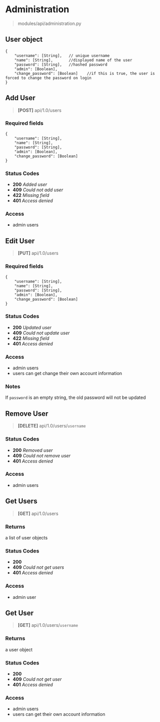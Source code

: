 # Administration

> modules/api/administration.py

## User object

```
{
    "username": [String], 	// unique username
    "name": [String], 		//displayed name of the user
    "password": [String],   //hashed password
    "admin": [Boolean],		
    "change_password": [Boolean]	//if this is true, the user is forced to change the password on login
}
```

## Add User

> **[POST]** api/1.0/users

### Required fields

```
{
    "username": [String],
    "name": [String],
    "password": [String],
    "admin": [Boolean],
    "change_password": [Boolean]
}
```

### Status Codes

- **200** *Added user*
- **409** *Could not add user*
- **422** *Missing field*
- **401** *Access denied*

### Access

- admin users

## Edit User

> **[PUT]** api/1.0/users

### Required fields

```
{
    "username": [String],
    "name": [String],
    "password": [String],
    "admin": [Boolean],
    "change_password": [Boolean]
}
```

### Status Codes

- **200** *Updated user*
- **409** *Could not update user*
- **422** *Missing field*
- **401** *Access denied*

### Access

- admin users
- users can get change their own account information

### Notes

If `password` is an empty string, the old password will not be updated

## Remove User

> **[DELETE]** api/1.0/users/`username`

### Status Codes

- **200** *Removed user*
- **409** *Could not remove user*
- **401** *Access denied*

### Access

- admin users

## Get Users

> **[GET]** api/1.0/users

### Returns

 a list of user objects

### Status Codes

- **200** 
- **409** *Could not get users*
- **401** *Access denied*

### Access

- admin user

## Get User

> **[GET]** api/1.0/users/`username`

### Returns

 a user object

### Status Codes

- **200** 
- **409** *Could not get user*
- **401** *Access denied*

### Access

- admin users
- users can get their own account information

